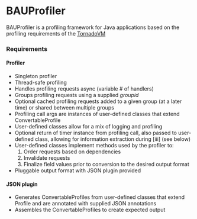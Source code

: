 # BAUProfiler

BAUProfiler is a profiling framework for Java applications based on the profiling requirements of the [TornadoVM](https://github.com/beehive-lab/TornadoVM)

### Requirements
#### Profiler
- Singleton profiler
- Thread-safe profiling
- Handles profiling requests async (variable # of handlers)
- Groups profiling requests using a supplied _groupid_
- Optional cached profiling requests added to a given group (at a later time) or shared between multiple groups
- Profiling call args are instances of user-defined classes that extend ConvertableProfile
- User-defined classes allow for a mix of logging and profiling
- Optional return of timer instance from profiling call, also passed to user-defined class, allowing for information extraction during [iii] (see below)
- User-defined classes implement methods used by the profiler to:
   1. Order requests based on dependencies
   2. Invalidate requests
   3. Finalize field values prior to conversion to the desired output format
- Pluggable output format with JSON plugin provided

#### JSON plugin
- Generates ConvertableProfiles from user-defined classes that extend Profile and are annotated with supplied JSON annotations
- Assembles the ConvertableProfiles to create expected output
